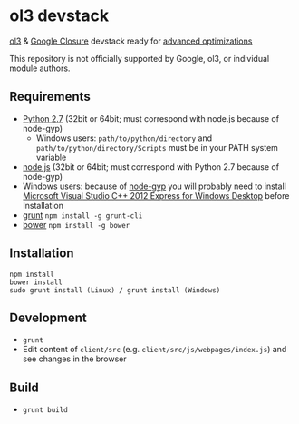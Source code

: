 # ol3 devstack

[ol3](ol3js.org) & [Google Closure](https://developers.google.com/closure/) devstack ready for [advanced optimizations](https://developers.google.com/closure/compiler/docs/compilation_levels)

This repository is not officially supported by Google, ol3, or individual module authors.

## Requirements
* [Python 2.7](https://www.python.org/downloads/) (32bit or 64bit; must correspond with node.js because of node-gyp)
  * Windows users: `path/to/python/directory` and `path/to/python/directory/Scripts` must be in your PATH system variable
* [node.js](http://nodejs.org/download/) (32bit or 64bit; must correspond with Python 2.7 because of node-gyp)
* Windows users:
  because of [node-gyp](https://github.com/TooTallNate/node-gyp) you will probably need to install [Microsoft Visual Studio C++ 2012 Express for Windows Desktop](http://www.microsoft.com/en-us/download/details.aspx?id=34673) before Installation
* [grunt](http://gruntjs.com/) `npm install -g grunt-cli`
* [bower](http://bower.io/) `npm install -g bower`

## Installation
```
npm install
bower install
sudo grunt install (Linux) / grunt install (Windows)
```

## Development
* `grunt`
* Edit content of `client/src` (e.g. `client/src/js/webpages/index.js`) and see changes in the browser

## Build
* `grunt build`

